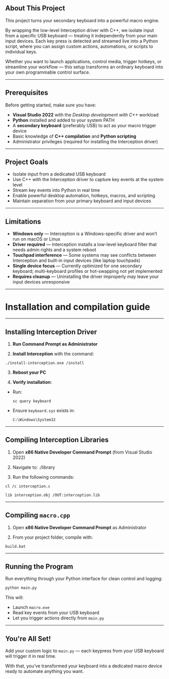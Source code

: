 ## About This Project

This project turns your secondary keyboard into a powerful macro engine.

By wrapping the low-level Interception driver with C++, we isolate input from a specific USB keyboard — treating it independently from your main input devices. Each key press is detected and streamed live into a Python script, where you can assign custom actions, automations, or scripts to individual keys.

Whether you want to launch applications, control media, trigger hotkeys, or streamline your workflow — this setup transforms an ordinary keyboard into your own programmable control surface.

---

## Prerequisites

Before getting started, make sure you have:

- **Visual Studio 2022** with the *Desktop development with C++* workload  
- **Python** installed and added to your system PATH  
- A **secondary keyboard** (preferably USB) to act as your macro trigger device  
- Basic knowledge of **C++ compilation** and **Python scripting**  
- Administrator privileges (required for installing the Interception driver)

---

## Project Goals

- Isolate input from a dedicated USB keyboard
- Use C++ with the Interception driver to capture key events at the system level
- Stream key events into Python in real time
- Enable powerful desktop automation, hotkeys, macros, and scripting
- Maintain separation from your primary keyboard and input devices

---

## Limitations

- **Windows only** — Interception is a Windows-specific driver and won’t run on macOS or Linux  
- **Driver required** — Interception installs a low-level keyboard filter that needs admin rights and a system reboot  
- **Touchpad interference** — Some systems may see conflicts between Interception and built-in input devices (like laptop touchpads)  
- **Single device focus** — Currently optimized for one secondary keyboard; multi-keyboard profiles or hot-swapping not yet implemented  
- **Requires cleanup** — Uninstalling the driver improperly may leave your input devices unresponsive

---

# Installation and compilation guide

---

## Installing Interception Driver

1. **Run Command Prompt as Administrator**

2. **Install Interception** with the command:  
```
./install-interception.exe /install
```

3. **Reboot your PC**

4. **Verify installation**:
- Run:
  ```
  sc query keyboard
  ```
- Ensure `keyboard.sys` exists in:
  ```
  C:\Windows\System32
  ```

---

## Compiling Interception Libraries

1. Open **x86 Native Developer Command Prompt** (from Visual Studio 2022)

2. Navigate to: ./library

3. Run the following commands:
```
cl /c interception.c
```
```
lib interception.obj /OUT:interception.lib
```

---

## Compiling `macro.cpp`

1. Open **x86 Native Developer Command Prompt** as Administrator

2. From your project folder, compile with:
```
build.bat
```

---

## Running the Program

Run everything through your Python interface for clean control and logging:

```bash
python main.py
```

This will:

- Launch `macro.exe`
- Read key events from your USB keyboard
- Let you trigger actions directly from `main.py`

---

## You're All Set!

Add your custom logic to `main.py` — each keypress from your USB keyboard will trigger it in real time.

With that, you’ve transformed your keyboard into a dedicated macro device ready to automate anything you want.